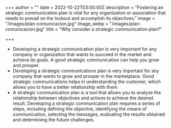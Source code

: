 +++
author = ""
date = 2022-10-22T03:00:00Z
description = "Fostering an strategic communication plan is vital for any organization or association that needs to prevail on the lookout and accomplish its objectives."
image = "/images/plan-comunicacion.jpg"
image_webp = "/images/plan-comunicacion.jpg"
title = "Why consider a strategic communication plan?"

+++
* Developing a strategic communication plan is very important for any company or organization that wants to succeed in the market and achieve its goals. A good strategic communication can help you grow and prosper.
* Developing a strategic communications plan is very important for any company that wants to grow and prosper in the marketplace. Good strategic communications helps in understanding the customer, which allows you to have a better relationship with them.
* A strategic communication plan is a tool that allows you to analyze the relationship between objectives and actions to achieve the desired result. Developing a strategic communication plan requires a series of steps, including defining the objective, identifying the means of communication, selecting the messages, evaluating the results obtained and determining the future challenges.